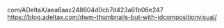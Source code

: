 









com/ADeltaX/aea6aac248604d0cb7d423a61b06e247
https://blog.adeltax.com/dwm-thumbnails-but-with-idcompositionvisual/